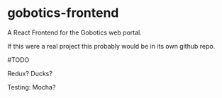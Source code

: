 # gobotics-frontend

A React Frontend for the Gobotics web portal.

If this were a real project this probably would be in its own github repo.

#TODO

Redux?
Ducks?

Testing:
Mocha?
